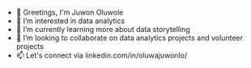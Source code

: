 - 👋 Greetings, I'm Juwon Oluwole
- 👀 I’m interested in data analytics
- 🌱 I’m currently learning more about data storytelling
- 💞️ I’m looking to collaborate on data analytics projects and volunteer projects
- 📫 Let's connect via linkedin.com/in/oluwajuwonlo/

<!---
frankiej60/frankiej60 is a ✨ special ✨ repository because its `README.md` (this file) appears on your GitHub profile.
You can click the Preview link to take a look at your changes.
--->
